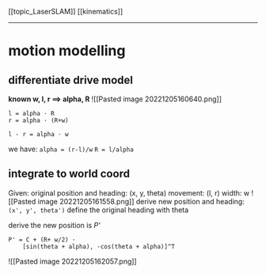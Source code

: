 [[topic_LaserSLAM]]
[[kinematics]]
****
# motion modelling
## differentiate drive model
**known w, l, r ==> alpha, R**
![[Pasted image 20221205160640.png]]
```
l = alpha · R
r = alpha · (R+w)

l - r = alpha · w
```
we have:
	`alpha = (r-l)/w`
	`R = l/alpha`

## integrate to world coord
Given: 
	original position and heading: (x, y, theta)
	movement: (l, r)
	width: w
![[Pasted image 20221205161558.png]]
derive new position and heading: `(x', y', theta')`
define the original heading with theta

derive the new position is _P'_
```
P' = C + (R+ w/2) · 
	[sin(theta + alpha), -cos(theta + alpha)]^T
```
![[Pasted image 20221205162057.png]]

